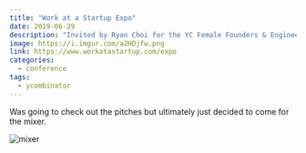 ```yaml
---
title: "Work at a Startup Expo"
date: 2019-06-29
description: "Invited by Ryan Choi for the YC Female Founders & Engineers Mixer at the expo"
image: https://i.imgur.com/a2HDjfw.png
link: https://www.workatastartup.com/expo
categories:
  - conference
tags:
  - ycombinator
---
```


Was going to check out the pitches but ultimately just decided to come for the mixer.

![mixer](https://i.imgur.com/ALFEE9m.jpg)
